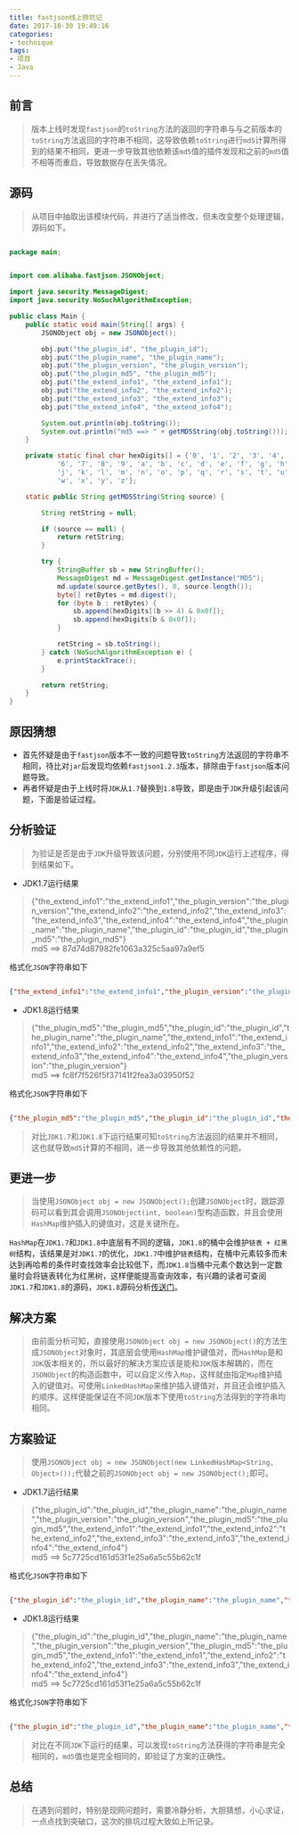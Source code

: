```yaml
---
title: fastjson线上排坑记
date: 2017-10-30 19:49:16
categories:
- technique
tags:
- 项目
- Java
---
```


## 前言

> 版本上线时发现`fastjson`的`toString`方法的返回的字符串与与之前版本的`toString`方法返回的字符串不相同，这导致依赖`toString`进行`md5`计算所得到的结果不相同，更进一步导致其他依赖该`md5`值的插件发现和之前的`md5`值不相等而重启，导致数据存在丢失情况。

## 源码

> 从项目中抽取出该模块代码，并进行了适当修改，但未改变整个处理逻辑，源码如下。

```java

package main;


import com.alibaba.fastjson.JSONObject;

import java.security.MessageDigest;
import java.security.NoSuchAlgorithmException;

public class Main {
    public static void main(String[] args) {
        JSONObject obj = new JSONObject();

        obj.put("the_plugin_id", "the_plugin_id");
        obj.put("the_plugin_name", "the_plugin_name");
        obj.put("the_plugin_version", "the_plugin_version");
        obj.put("the_plugin_md5", "the_plugin_md5");
        obj.put("the_extend_info1", "the_extend_info1");
        obj.put("the_extend_info2", "the_extend_info2");
        obj.put("the_extend_info3", "the_extend_info3");
        obj.put("the_extend_info4", "the_extend_info4");

        System.out.println(obj.toString());
        System.out.println("md5 ==> " + getMD5String(obj.toString()));
    }

    private static final char hexDigits[] = {'0', '1', '2', '3', '4', '5',
            '6', '7', '8', '9', 'a', 'b', 'c', 'd', 'e', 'f', 'g', 'h', 'i',
            'j', 'k', 'l', 'm', 'n', 'o', 'p', 'q', 'r', 's', 't', 'u', 'v',
            'w', 'x', 'y', 'z'};

    static public String getMD5String(String source) {

        String retString = null;

        if (source == null) {
            return retString;
        }

        try {
            StringBuffer sb = new StringBuffer();
            MessageDigest md = MessageDigest.getInstance("MD5");
            md.update(source.getBytes(), 0, source.length());
            byte[] retBytes = md.digest();
            for (byte b : retBytes) {
                sb.append(hexDigits[(b >> 4) & 0x0f]);
                sb.append(hexDigits[b & 0x0f]);
            }

            retString = sb.toString();
        } catch (NoSuchAlgorithmException e) {
            e.printStackTrace();
        }

        return retString;
    }
}


```

## 原因猜想

* 首先怀疑是由于`fastjson`版本不一致的问题导致`toString`方法返回的字符串不相同，待比对`jar`后发现均依赖`fastjson1.2.3`版本，排除由于`fastjson`版本问题导致。
* 再者怀疑是由于上线时将`JDK`从`1.7`替换到`1.8`导致，即是由于`JDK`升级引起该问题，下面是验证过程。

## 分析验证

> 为验证是否是由于`JDK`升级导致该问题，分别使用不同`JDK`运行上述程序，得到结果如下。

* JDK1.7运行结果

> {"the_extend_info1":"the_extend_info1","the_plugin_version":"the_plugin_version","the_extend_info2":"the_extend_info2","the_extend_info3":"the_extend_info3","the_extend_info4":"the_extend_info4","the_plugin_name":"the_plugin_name","the_plugin_id":"the_plugin_id","the_plugin_md5":"the_plugin_md5"}  
md5 ==> 87d74d87982fe1063a325c5aa97a9ef5

格式化`JSON`字符串如下

```json

{"the_extend_info1":"the_extend_info1","the_plugin_version":"the_plugin_version","the_extend_info2":"the_extend_info2","the_extend_info3":"the_extend_info3","the_extend_info4":"the_extend_info4","the_plugin_name":"the_plugin_name","the_plugin_id":"the_plugin_id","the_plugin_md5":"the_plugin_md5"}


```

* JDK1.8运行结果

> {"the_plugin_md5":"the_plugin_md5","the_plugin_id":"the_plugin_id","the_plugin_name":"the_plugin_name","the_extend_info1":"the_extend_info1","the_extend_info2":"the_extend_info2","the_extend_info3":"the_extend_info3","the_extend_info4":"the_extend_info4","the_plugin_version":"the_plugin_version"}  
md5 ==> fc8f7f526f5f37141f2fea3a03950f52

格式化`JSON`字符串如下

```json

{"the_plugin_md5":"the_plugin_md5","the_plugin_id":"the_plugin_id","the_plugin_name":"the_plugin_name","the_extend_info1":"the_extend_info1","the_extend_info2":"the_extend_info2","the_extend_info3":"the_extend_info3","the_extend_info4":"the_extend_info4","the_plugin_version":"the_plugin_version"}

```

> 对比`JDK1.7`和`JDK1.8`下运行结果可知`toString`方法返回的结果并不相同，这也就导致`md5`计算的不相同，进一步导致其他依赖性的问题。

## 更进一步

> 当使用`JSONObject obj = new JSONObject();`创建`JSONObject`时，跟踪源码可以看到其会调用`JSONObject(int, boolean)`型构造函数，并且会使用`HashMap`维护插入的键值对，这是关键所在。

`HashMap`在`JDK1.7`和`JDK1.8`中底层有不同的逻辑，`JDK1.8`的桶中会维护`链表 + 红黑树`结构，该结果是对`JDK1.7`的优化，`JDK1.7`中维护`链表`结构，在桶中元素较多而未达到再哈希的条件时查找效率会比较低下，而`JDK1.8`当桶中元素个数达到一定数量时会将链表转化为红黑树，这样便能提高查询效率，有兴趣的读者可查阅`JDK1.7`和`JDK1.8`的源码，`JDK1.8`源码分析[传送门](http://www.cnblogs.com/leesf456/p/5242233.html)。

## 解决方案

> 由前面分析可知，直接使用`JSONObject obj = new JSONObject()`的方法生成`JSONObject`对象时，其底层会使用`HashMap`维护键值对，而`HashMap`是和`JDK`版本相关的，所以最好的解决方案应该是能和`JDK`版本解耦的，而在`JSONObject`的构造函数中，可以自定义传入`Map`，这样就由指定`Map`维护插入的键值对。可使用`LinkedHashMap`来维护插入键值对，并且还会维护插入的顺序。这样便能保证在不同`JDK`版本下使用`toString`方法得到的字符串均相同。

## 方案验证

> 使用`JSONObject obj = new JSONObject(new LinkedHashMap<String, Object>());`代替之前的`JSONObject obj = new JSONObject();`即可。

* JDK1.7运行结果

> {"the_plugin_id":"the_plugin_id","the_plugin_name":"the_plugin_name","the_plugin_version":"the_plugin_version","the_plugin_md5":"the_plugin_md5","the_extend_info1":"the_extend_info1","the_extend_info2":"the_extend_info2","the_extend_info3":"the_extend_info3","the_extend_info4":"the_extend_info4"}    
md5 ==> 5c7725cd161d53f1e25a6a5c55b62c1f 


格式化`JSON`字符串如下

```json

{"the_plugin_id":"the_plugin_id","the_plugin_name":"the_plugin_name","the_plugin_version":"the_plugin_version","the_plugin_md5":"the_plugin_md5","the_extend_info1":"the_extend_info1","the_extend_info2":"the_extend_info2","the_extend_info3":"the_extend_info3","the_extend_info4":"the_extend_info4"} 

```

* JDK1.8运行结果

> {"the_plugin_id":"the_plugin_id","the_plugin_name":"the_plugin_name","the_plugin_version":"the_plugin_version","the_plugin_md5":"the_plugin_md5","the_extend_info1":"the_extend_info1","the_extend_info2":"the_extend_info2","the_extend_info3":"the_extend_info3","the_extend_info4":"the_extend_info4"}  
md5 ==> 5c7725cd161d53f1e25a6a5c55b62c1f

格式化`JSON`字符串如下

```json

{"the_plugin_id":"the_plugin_id","the_plugin_name":"the_plugin_name","the_plugin_version":"the_plugin_version","the_plugin_md5":"the_plugin_md5","the_extend_info1":"the_extend_info1","the_extend_info2":"the_extend_info2","the_extend_info3":"the_extend_info3","the_extend_info4":"the_extend_info4"} 

```

> 对比在不同`JDK`下运行的结果，可以发现`toString`方法获得的字符串是完全相同的，`md5`值也是完全相同的，即验证了方案的正确性。

## 总结

> 在遇到问题时，特别是现网问题时，需要冷静分析，大胆猜想，小心求证，一点点找到突破口，这次的排坑过程大致如上所记录。

